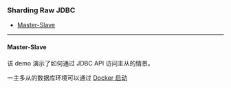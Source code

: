 ### Sharding Raw JDBC

- [Master-Slave](#Master-Slave)
  
- - -

#### Master-Slave
该 demo 演示了如何通过 JDBC API 访问主从的情景。

一主多从的数据库环境可以通过 [Docker 启动](https://github.com/taojintianxia/cornucopia/blob/master/doc/docker/shardingsphere/REAMD.md)